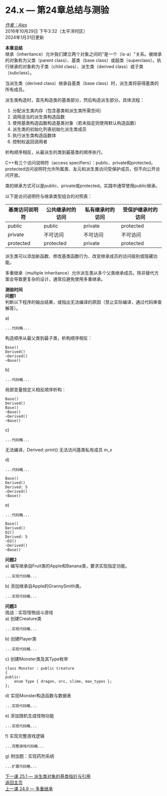 24.x — 第24章总结与测验
===================================

[*作者：Alex*](https://www.learncpp.com/author/Alex/ "查看 Alex 的所有文章")  
2016年10月29日 下午3:32（太平洋时区）  
2024年1月31日更新

**本章总结**  
继承（inheritance）允许我们建立两个对象之间的"是一个（is-a）"关系。被继承的对象称为父类（parent class）、基类（base class）或超类（superclass）。执行继承的对象称为子类（child class）、派生类（derived class）或子类（subclass）。

当派生类（derived class）继承自基类（base class）时，派生类将获得基类的所有成员。

派生类构造时，首先构造类的基类部分，然后构造派生部分。具体流程：  
1. 分配派生类内存（包含基类和派生类所需空间）  
2. 调用适当的派生类构造函数  
3. 使用基类构造函数构造基类对象（若未指定则使用默认构造函数）  
4. 派生类的初始化列表初始化派生类成员  
5. 执行派生类构造函数体  
6. 控制权返回调用者  

析构顺序相反，从最派生的类到最基类的顺序执行。

C++有三个访问说明符（access specifiers）：public、private和protected。protected访问说明符允许所属类、友元和派生类访问受保护成员，但不向公开访问开放。

类的继承方式可以是public、private或protected。实践中通常使用public继承。

以下是访问说明符与继承类型组合的对照表：

| 基类访问说明符 | 公共继承时的访问 | 私有继承时的访问 | 受保护继承时的访问 |
| --- | --- | --- | --- |
| public | public | private | protected |
| private | 不可访问 | 不可访问 | 不可访问 |
| protected | protected | private | protected |

派生类可以添加新函数、修改基类函数行为、改变继承成员的访问级别或隐藏功能。

多重继承（multiple inheritance）允许派生类从多个父类继承成员。除非替代方案会导致更复杂的设计，通常应避免使用多重继承。

**测验时间**  
**问题1**  
判断以下程序的输出结果，或指出无法编译的原因（禁止实际编译，通过代码审查解答）。

a)  
```
...代码略...
```
  
构造顺序从最父类到最子类，析构顺序相反：
```
Base()
Derived()
~Derived()
~Base()
```

b)  
```
...代码略...
```
  
局部变量按定义相反顺序析构：
```
Base()
Derived()
Base()
~Base()
~Derived()
~Base()
```

c)  
```
...代码略...
```
  
无法编译，Derived::print() 无法访问基类私有成员 m_x

d)  
```
...代码略...
```
  
```
Base()
Derived()
Derived: 5
~Derived()
~Base()
```

e)  
```
...代码略...
```
  
```
Base()  
Derived()  
D2()  
Derived: 5  
~D2()  
~Derived()  
~Base()
```

**问题2**  
a) 编写继承自Fruit类的Apple和Banana类，要求实现指定功能。  
```
...实现代码略...
```

b) 添加继承自Apple的GrannySmith类。  
```
...实现代码略...
```

**问题3**  
挑战：实现怪物战斗游戏  
a) 创建Creature类  
```
...实现代码略...
```

b) 创建Player类  
```
...实现代码略...
```

c) 创建Monster类及其Type枚举  
```
class Monster : public Creature
{
public:
    enum Type { dragon, orc, slime, max_types };
};
```

d) 实现Monster构造函数与数据表  
```
...实现代码略...
```

e) 添加随机生成怪物功能  
```
...实现代码略...
```

f) 实现完整游戏逻辑  
```
...完整游戏代码略...
```

g) 附加题：实现药剂系统  
```
...扩展代码略...
```

[下一课 25.1 — 派生类对象的基类指针与引用](Chapter-25/lesson25.1-pointers-and-references-to-the-base-class-of-derived-objects.md)  
[返回主页](/)  
[上一课 24.9 — 多重继承](Chapter-24/lesson24.9-multiple-inheritance.md)